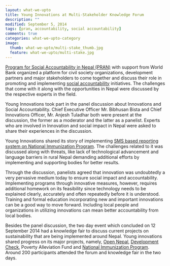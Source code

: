 ```yaml
---
layout: what-we-upto 
title: Young Innovations at Multi-Stakeholder Knowledge Forum
description: ""
modified: September 5, 2014
tags: [pran, accountability, social accountability]
comments: true
categories: what-we-upto-category
image:
  thumb: what-we-upto/multi-stake_thumb.jpg
  feature: what-we-upto/multi-stake.jpg
---
```


[Program for Social Accountability in Nepal (PRAN)](http://www.worldbank.org/en/news/feature/2011/05/03/nepal-accountability-program-pran) with support from World Bank organized a platform for civil society organizations, development partners and major stakeholders to come together and discuss their role in promoting and implementing [social accountability](http://web.worldbank.org/WBSITE/EXTERNAL/TOPICS/EXTSOCIALDEVELOPMENT/EXTPCENG/0,,contentMDK:20509424~menuPK:1278120~pagePK:148956~piPK:216618~theSitePK:410306,00.html) initiatives. The challenges that come with it along with the opportunities in Nepal were discussed by the respective experts in the field.

Young Innovations took part in the panel discussion about Innovations and Social Accountability. Chief Executive Officer Mr. Bibhusan Bista and Chief Innovations Officer, Mr. Anjesh Tuladhar both were present at the discussion, the former as a moderator and the latter as a panelist. Experts who are involved in Innovation and social impact in Nepal were asked to share their experiences in the discussion. 

Young Innovations shared its story of implementing [SMS based reporting system on National Immunization Program](http://nip.org.np). The challenges related to it was discussed along with threats, like lack of technological advancement and language barriers in rural Nepal demanding additional efforts by implementing and supporting bodies for better results.

Through the discussion, panelists agreed that innovation was undoubtedly a very pervasive medium today to ensure social impact and accountability. Implementing programs through innovative measures, however, requires additional homework on its feasibility since technology needs to be explained clearly, accurately and often repeatedly before it is understood. Training and formal education incorporating new and important innovations can be a good way to move forward. Including local people and organizations in utilizing innovations can mean better accountability from local bodies.

Besides the panel discussion, the two day event which concluded on 12 September 2014 had a knowledge fair to discuss current projects on sustainability that are being implemented around Nepal. Young innovations shared progress on its major projects, namely, [Open Nepal](http://opennepal.net), [Development Check](http://developmentcheck.org), Poverty Alleviation Fund and [National Immunization Program](http://nip.org.np). Around 200 participants attended the forum and knowledge fair in the two days. 